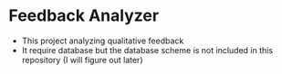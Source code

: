 # Feedback Analyzer

* This project analyzing qualitative feedback
* It require database but the database scheme is not included in this repository (I will figure out later)
